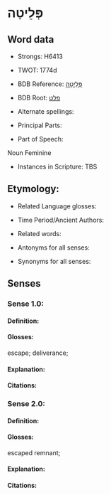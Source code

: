 # פְּלֵיטָה

<!-- Status: S2="NeedsEdits" -->
<!-- Lexica used for edits:   -->

## Word data

* Strongs: H6413

* TWOT: 1774d

* BDB Reference: [פְּלֵיטָה](rc://en/bdb/dict/q.bo.ag)

* BDB Root: [פלט](rc://en/bdb/dict/q.bo.aa)

* Alternate spellings:

* Principal Parts:

* Part of Speech:

Noun Feminine

* Instances in Scripture: TBS

## Etymology:

* Related Language glosses:

* Time Period/Ancient Authors:

* Related words:

* Antonyms for all senses:

* Synonyms for all senses:

## Senses

### Sense 1.0:

#### Definition:

#### Glosses:

escape; deliverance; 

#### Explanation:

#### Citations:



### Sense 2.0:

#### Definition:

#### Glosses:

escaped remnant; 

#### Explanation:

#### Citations:



